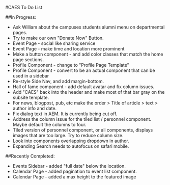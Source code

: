 #CAES To Do List


##In Progress:
- Ask William about the campuses students alumni menu on departmental pages.
- Try to make our own "Donate Now" Button.
- Event Page - social like sharing service
- Event Page - make time and location more prominent
- Make a button component - and add color classes that match the home page sections.
- Profile Component - change to "Profile Page Template"
- Profile Component - convert to be an actual component that can be used in a sidebar
- Re-style Side Nav, and add margin-bottom.
- Hall of fame component - add default avatar and fix column issues.
- Add "CAES" back into the header and make most of that bar gray on the subsite template.
- For news, blogpost, pub, etc make the order > Title of article > text > author info and date.
- Fix dialog text in AEM. It is currently being cut off.
- Address the column issue for the tiled list / personnel component.  Maybe default the columns to four.
- Tiled version of personnel component, or all components, displays images that are too large.  Try to reduce column size.
- Look into components overlapping dropdown in author.
- Expanding Search needs to autofocus on safari mobile.

##Recently Completed:

- Events Sidebar - added "full date" below the location.
- Calendar Page - added pagination to event list component.
- Calendar Page - added a max height to the featured image

